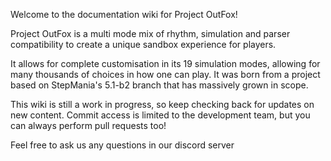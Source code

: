 Welcome to the documentation wiki for Project OutFox! 

Project OutFox is a multi mode mix of rhythm, simulation and parser compatibility to create a unique sandbox experience for players.

It allows for complete customisation in its 19 simulation modes, allowing for many thousands of choices in how one can play. It was born from a project based on StepMania's 5.1-b2 branch that has massively grown in scope.

This wiki is still a work in progress, so keep checking back for updates on new content. Commit access is limited to the development team, but you can always perform pull requests too!

Feel free to ask us any questions in our discord server
